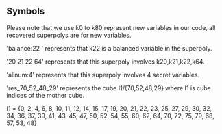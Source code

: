 ## Symbols
Please note that we use k0 to k80 represent new variables in our code,  all recovered superpolys are for new variables. 


'balance:22 ' represents that k22 is a balanced variable in the superpoly.

'20 21 22 64'  represents that this superpoly involves k20,k21,k22,k64.

'allnum:4' represents that this superpoly involves 4 secret variables.

'res_70_52_48_29' represents the cube I1/{70,52,48,29} where I1 is cube indices of the mother cube.


I1 = {0, 2, 4, 6, 8, 10, 11, 12, 14, 15, 17, 19, 20, 21, 22, 23, 25, 27, 29, 30, 32, 34, 36, 37,
39, 41, 43, 45, 47, 50, 52, 54, 55, 60, 62, 64, 70, 72, 75, 79, 68, 57, 53, 48}
